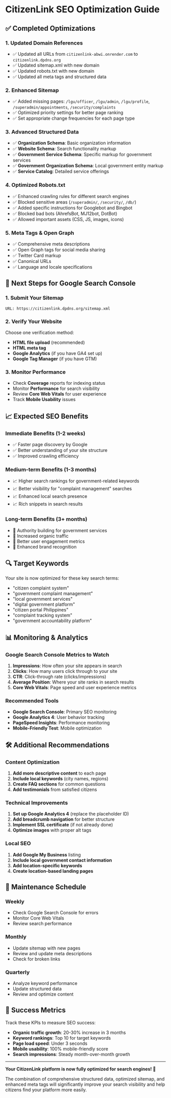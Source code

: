 # CitizenLink SEO Optimization Guide

## ✅ Completed Optimizations

### 1. **Updated Domain References**
- ✅ Updated all URLs from `citizenlink-abwi.onrender.com` to `citizenlink.dpdns.org`
- ✅ Updated sitemap.xml with new domain
- ✅ Updated robots.txt with new domain
- ✅ Updated all meta tags and structured data

### 2. **Enhanced Sitemap**
- ✅ Added missing pages: `/lgu/officer`, `/lgu/admin`, `/lgu/profile`, `/superadmin/appointments`, `/security/complaints`
- ✅ Optimized priority settings for better page ranking
- ✅ Set appropriate change frequencies for each page type

### 3. **Advanced Structured Data**
- ✅ **Organization Schema**: Basic organization information
- ✅ **Website Schema**: Search functionality markup
- ✅ **Government Service Schema**: Specific markup for government services
- ✅ **Government Organization Schema**: Local government entity markup
- ✅ **Service Catalog**: Detailed service offerings

### 4. **Optimized Robots.txt**
- ✅ Enhanced crawling rules for different search engines
- ✅ Blocked sensitive areas (`/superadmin/`, `/security/`, `/db/`)
- ✅ Added specific instructions for Googlebot and Bingbot
- ✅ Blocked bad bots (AhrefsBot, MJ12bot, DotBot)
- ✅ Allowed important assets (CSS, JS, images, icons)

### 5. **Meta Tags & Open Graph**
- ✅ Comprehensive meta descriptions
- ✅ Open Graph tags for social media sharing
- ✅ Twitter Card markup
- ✅ Canonical URLs
- ✅ Language and locale specifications

## 🚀 Next Steps for Google Search Console

### 1. **Submit Your Sitemap**
```
URL: https://citizenlink.dpdns.org/sitemap.xml
```

### 2. **Verify Your Website**
Choose one verification method:
- **HTML file upload** (recommended)
- **HTML meta tag**
- **Google Analytics** (if you have GA4 set up)
- **Google Tag Manager** (if you have GTM)

### 3. **Monitor Performance**
- Check **Coverage** reports for indexing status
- Monitor **Performance** for search visibility
- Review **Core Web Vitals** for user experience
- Track **Mobile Usability** issues

## 📈 Expected SEO Benefits

### **Immediate Benefits (1-2 weeks)**
- ✅ Faster page discovery by Google
- ✅ Better understanding of your site structure
- ✅ Improved crawling efficiency

### **Medium-term Benefits (1-3 months)**
- 📈 Higher search rankings for government-related keywords
- 📈 Better visibility for "complaint management" searches
- 📈 Enhanced local search presence
- 📈 Rich snippets in search results

### **Long-term Benefits (3+ months)**
- 🎯 Authority building for government services
- 🎯 Increased organic traffic
- 🎯 Better user engagement metrics
- 🎯 Enhanced brand recognition

## 🔍 Target Keywords

Your site is now optimized for these key search terms:
- "citizen complaint system"
- "government complaint management"
- "local government services"
- "digital government platform"
- "citizen portal Philippines"
- "complaint tracking system"
- "government accountability platform"

## 📊 Monitoring & Analytics

### **Google Search Console Metrics to Watch**
1. **Impressions**: How often your site appears in search
2. **Clicks**: How many users click through to your site
3. **CTR**: Click-through rate (clicks/impressions)
4. **Average Position**: Where your site ranks in search results
5. **Core Web Vitals**: Page speed and user experience metrics

### **Recommended Tools**
- **Google Search Console**: Primary SEO monitoring
- **Google Analytics 4**: User behavior tracking
- **PageSpeed Insights**: Performance monitoring
- **Mobile-Friendly Test**: Mobile optimization

## 🛠️ Additional Recommendations

### **Content Optimization**
1. **Add more descriptive content** to each page
2. **Include local keywords** (city names, regions)
3. **Create FAQ sections** for common questions
4. **Add testimonials** from satisfied citizens

### **Technical Improvements**
1. **Set up Google Analytics 4** (replace the placeholder ID)
2. **Add breadcrumb navigation** for better structure
3. **Implement SSL certificate** (if not already done)
4. **Optimize images** with proper alt tags

### **Local SEO**
1. **Add Google My Business** listing
2. **Include local government contact information**
3. **Add location-specific keywords**
4. **Create location-based landing pages**

## 📝 Maintenance Schedule

### **Weekly**
- Check Google Search Console for errors
- Monitor Core Web Vitals
- Review search performance

### **Monthly**
- Update sitemap with new pages
- Review and update meta descriptions
- Check for broken links

### **Quarterly**
- Analyze keyword performance
- Update structured data
- Review and optimize content

## 🎯 Success Metrics

Track these KPIs to measure SEO success:
- **Organic traffic growth**: 20-30% increase in 3 months
- **Keyword rankings**: Top 10 for target keywords
- **Page load speed**: Under 3 seconds
- **Mobile usability**: 100% mobile-friendly score
- **Search impressions**: Steady month-over-month growth

---

**Your CitizenLink platform is now fully optimized for search engines! 🚀**

The combination of comprehensive structured data, optimized sitemap, and enhanced meta tags will significantly improve your search visibility and help citizens find your platform more easily.
